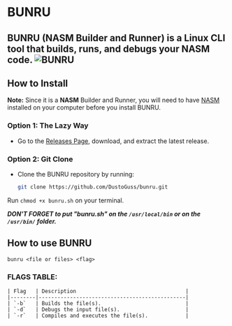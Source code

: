 # BUNRU
BUNRU (NASM Builder and Runner) is a Linux CLI tool that builds, runs, and debugs your NASM code.
![BUNRU](https://github.com/user-attachments/assets/fef27d4a-7c30-4b00-acde-f212fe94ae58)
--
## How to Install
**Note:** Since it is a **NASM** Builder and Runner, you will need to have [NASM](https://www.nasm.us/) installed on your computer before you install BUNRU.

### Option 1: The Lazy Way
- Go to the [Releases Page](https://github.com/DustoGuss/bunru/releases), download, and extract the latest release.

### Option 2: Git Clone
- Clone the BUNRU repository by running:
  ```bash
  git clone https://github.com/DustoGuss/bunru.git

Run ```chmod +x bunru.sh``` on your terminal.

***DON'T FORGET to put "bunru.sh" on the ```/usr/local/bin``` or on the ```/usr/bin/``` folder.***

## How to use BUNRU
  ```bunru <file or files> <flag>```
  ### FLAGS TABLE:
    | Flag   | Description                                   |
    |--------|-----------------------------------------------|
    | `-b`   | Builds the file(s).                           |
    | `-d`   | Debugs the input file(s).                     | 
    | `-r`   | Compiles and executes the file(s).            |



  


